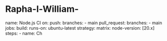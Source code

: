 # Rapha-l-William-
name: Node.js CI  on:   push:     branches:       - main   pull_request:     branches:       - main  jobs:   build:      runs-on: ubuntu-latest      strategy:       matrix:         node-version: [20.x]      steps:     - name: Ch
